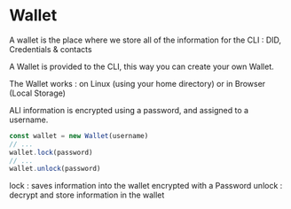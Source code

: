 # Wallet

A wallet is the place where we store all of the information for the CLI : DID, Credentials & contacts

A Wallet is provided to the CLI, this way you can create your own Wallet.

The Wallet works : on Linux (using your home directory) or in Browser (Local Storage)

ALl information is encrypted using a password, and assigned to a username.

```javascript
const wallet = new Wallet(username)
// ...
wallet.lock(password)
// ...
wallet.unlock(password)
```

lock : saves information into the wallet encrypted with a Password
unlock : decrypt and store information in the wallet